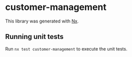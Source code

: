 # customer-management

This library was generated with [Nx](https://nx.dev).

## Running unit tests

Run `nx test customer-management` to execute the unit tests.
